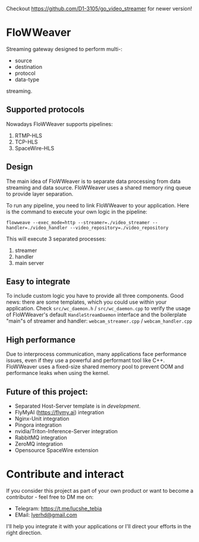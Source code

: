 Checkout https://github.com/D1-3105/go_video_streamer for newer version!
# FloWWeaver
Streaming gateway designed to perform multi-: 
- source
- destination
- protocol
- data-type

streaming. 

## Supported protocols
Nowadays FloWWeaver supports pipelines:
1. RTMP-HLS
2. TCP-HLS
3. SpaceWire-HLS

## Design
The main idea of FloWWeaver is to separate data processing from data streaming and data source. FloWWeaver uses a shared memory ring queue to provide layer separation.

To run any pipeline, you need to link FloWWeaver to your application. Here is the command to execute your own logic in the pipeline:
```
flowweave --exec_mode=http --streamer=./video_streamer --handler=./video_handler --video_repository=./video_repository
```
This will execute 3 separated processes:
1. streamer
2. handler
3. main server

## Easy to integrate

To include custom logic you have to provide all three components. Good news: there are some templates, which you could
use within your application.
Check `src/wc_daemon.h` / `src/wc_daemon.cpp` to verify the usage of FloWWeaver's default `HandleStreamDaemon` interface
and the boilerplate "main"s of streamer and handler: `webcam_streamer.cpp` / `webcam_handler.cpp`

## High performance
Due to interprocess communication, many applications face performance issues, even if they use a powerful and performant
tool like C++. 
FloWWeaver uses a fixed-size shared memory pool to prevent OOM and performance leaks when using the kernel.

## Future of this project:
- Separated Host-Server template is in *development*.
- FlyMyAI (https://flymy.ai) integration
- Nginx-Unit integration
- Pingora integration
- nvidia/Triton-Inference-Server integration
- RabbitMQ integration
- ZeroMQ integration
- Opensource SpaceWire extension

# Contribute and interact
If you consider this project as part of your own product or want to become a contributor  - feel free to DM me on:
- Telegram: https://t.me/lucshe_tebia
- EMail: lyerhd@gmail.com

I'll help you integrate it with your applications or I'll direct your efforts in the right direction. 

